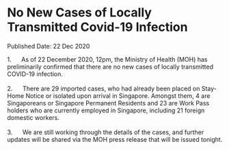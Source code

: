 <html>
    <meta http-equiv="Content-Type" content="text/html; charset=utf-8"/>
    <meta charset="utf-8"/>
    <title>No New Cases of Locally Transmitted Covid-19 Infection</title>
    <body><h1>No New Cases of Locally Transmitted Covid-19 Infection</h1>
    <p>Published Date: 22 Dec 2020</p> 1.&nbsp; &nbsp; &nbsp; As of 22 December 2020, 12pm, the Ministry of Health (MOH) has preliminarily confirmed that there are no new cases of locally transmitted COVID-19 infection.<br><br>2.&nbsp;&nbsp;&nbsp;&nbsp;&nbsp; There are 29 imported cases, who had already been placed on Stay-Home Notice or isolated upon arrival in Singapore. Amongst them, 4 are Singaporeans or Singapore Permanent Residents and 23 are Work Pass holders who are currently employed in Singapore, including 21 foreign domestic workers.<br><br>3.&nbsp;&nbsp;&nbsp;&nbsp;&nbsp; We are still working through the details of the cases, and further updates will be shared via the MOH press release that will be issued tonight.</body>
</html>